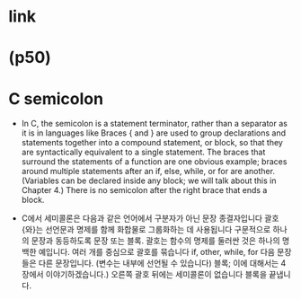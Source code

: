 # link

# (p50)

# C semicolon
- In C, the semicolon is a statement terminator, rather than a separator as it is in languages like
Braces { and } are used to group declarations and statements together into a compound
statement, or block, so that they are syntactically equivalent to a single statement. The braces
that surround the statements of a function are one obvious example; braces around multiple
statements after an if, else, while, or for are another. (Variables can be declared inside any
block; we will talk about this in Chapter 4.) There is no semicolon after the right brace that
ends a block.

- C에서 세미콜론은 다음과 같은 언어에서 구분자가 아닌 문장 종결자입니다
괄호 {와}는 선언문과 명제를 함께 화합물로 그룹화하는 데 사용됩니다
구문적으로 하나의 문장과 동등하도록 문장 또는 블록. 괄호는
함수의 명제를 둘러싼 것은 하나의 명백한 예입니다. 여러 개를 중심으로 괄호를 묶습니다
if, other, while, for 다음 문장들은 다른 문장입니다. (변수는 내부에 선언될 수 있습니다)
블록; 이에 대해서는 4장에서 이야기하겠습니다.) 오른쪽 괄호 뒤에는 세미콜론이 없습니다
블록을 끝냅니다.
